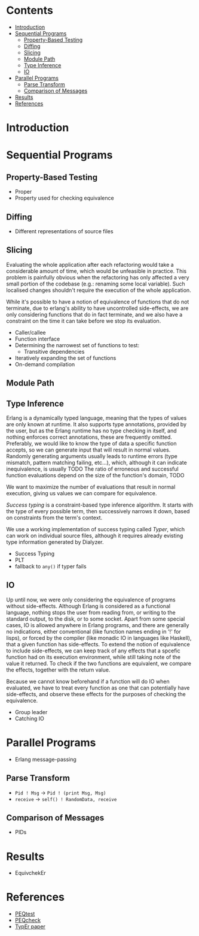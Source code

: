 # Contents

- [Introduction](#introduction)
- [Sequential Programs](#sequential-programs)
    - [Property-Based Testing](#property-based-testing)
    - [Diffing](#diffing)
    - [Slicing](#slicing)
    - [Module Path](#module-path)
    - [Type Inference](#type-inference)
    - [IO](#io)
- [Parallel Programs](#parallel-programs)
    - [Parse Transform](#parse-transform)
    - [Comparison of Messages](#comparison-of-messages)
- [Results](#results)
- [References](#references)

# Introduction

# Sequential Programs

## Property-Based Testing

- Proper
- Property used for checking equivalence

## Diffing

- Different representations of source files

## Slicing

Evaluating the whole application after each refactoring would take a considerable amount of time, which would be unfeasible in practice.
This problem is painfully obvious when the refactoring has only affected a very small portion of the codebase (e.g.: renaming some local variable).
Such localised changes shouldn't require the execution of the whole application.

While it's possible to have a notion of equivalence of functions that do not terminate, due to erlang's ability to have uncontrolled side-effects, we are only considering functions that do in fact terminate, and we also have a constraint on the time it can take before we stop its evaluation.


- Caller/callee
- Function interface
- Determining the narrowest set of functions to test:
    - Transitive dependencies
- Iteratively expanding the set of functions
- On-demand compilation

## Module Path

## Type Inference

Erlang is a dynamically typed language, meaning that the types of values are only known at runtime.
It also supports type annotations, provided by the user, but as the Erlang runtime has no type checking in itself, and nothing enforces correct annotations, these are frequently omitted.
Preferably, we would like to know the type of data a specific function accepts, so we can generate input that will result in normal values.
Randomly generating arguments usually leads to runtime errors (type mismatch, pattern matching failing, etc...), which, although it can indicate inequivalence, is usually TODO
The ratio of erroneous and successful function evaluations depend on the size of the function's domain, TODO

We want to maximize the number of evaluations that result in normal execution, giving us values we can compare for equivalence.

*Success typing* is a constraint-based type inference algorithm.
It starts with the type of every possible term, then successively narrows it down, based on constraints from the term's context.

We use a working implementation of success typing called *Typer*, which can work on individual source files, although it requires already evisting type information generated by Dialyzer.

- Success Typing
- PLT
- fallback to `any()` if typer fails

## IO

Up until now, we were only considering the equivalence of programs without side-effects.
Although Erlang is considered as a functional language, nothing stops the user from reading from, or writing to the standard output, to the disk, or to some socket.
Apart from some special cases, IO is allowed anywhere in Erlang programs, and there are generally no indications, either conventional (like function names ending in '!' for lisps), or forced by the compiler (like monadic IO in languages like Haskell), that a given function has side-effects.
To extend the notion of equivalence to include side-effects, we can keep track of any effects that a spcefic function had on its execution environment, while still taking note of the value it returned.
To check if the two functions are equivalent, we compare the effects, together with the return value.

Because we cannot know beforehand if a function will do IO when evaluated, we have to treat every function as one that can potentially have side-effects, and observe these effects for the purposes of checking the equivalence.

- Group leader
- Catching IO

# Parallel Programs

- Erlang message-passing

## Parse Transform

- `Pid ! Msg` -> `Pid ! (print Msg, Msg)`
- `receive` -> `self() ! RandomData, receive`

## Comparison of Messages

- PIDs

# Results

- EquivchekEr

# References

- [PEQtest](https://link.springer.com/chapter/10.1007/978-3-030-99429-7_11)
- [PEQcheck](https://arxiv.org/abs/2101.09042)
- [TypEr paper](https://user.it.uu.se/~tobiasl/publications/typer.pdf)
